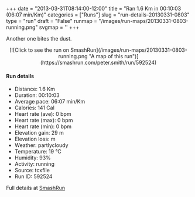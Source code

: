 +++
date = "2013-03-31T08:14:00-12:00"
title = "Ran 1.6 Km in 00:10:03 (06:07 min/Km)"
categories = ["Runs"]
slug = "run-details-20130331-0803"
type = "run"
draft = "False"
runmap = "/images/run-maps/20130331-0803-running.png"
svgmap = '<polyline points="59 42, 62 41, 64 39, 65 37, 67 35, 69 32, 70 30, 71 28, 72 26, 75 24, 78 25, 80 26, 85 28, 88 29, 97 33, 100 34, 100 35, 99 36, 98 38, 98 41, 98 43, 95 50, 96 53, 96 55, 95 58, 94 63, 93 65, 92 67, 90 70, 88 72, 89 74, 87 75, 81 74, 78 74, 75 73, 65 72, 58 70, 52 70, 49 69, 47 67, 41 67, 38 66, 30 63, 27 63, 21 62, 18 60, 11 59, 5 60, 2 59, 0 58, 0 53, 1 50, 2 48, 4 46, 6 44, 11 41, 14 40, 17 39, 22 36, 33 32, 38 30, 41 29, 44 28, 47 28, 53 27, 59 27, 62 27, 68 26, 69 27, 68 29, 64 36, 62 38, 61 40, 61 42">'
+++

Another one bites the dust. 

<!--more-->

<center>
[![Click to see the run on SmashRun](/images/run-maps/20130331-0803-running.png "A map of this run")](https://smashrun.com/peter.smith/run/592524)
</center>

#### Run details

* Distance: 1.6 Km
* Duration: 00:10:03
* Average pace: 06:07 min/Km
* Calories: 141 Cal
* Heart rate (ave): 0 bpm
* Heart rate (max): 0 bpm
* Heart rate (min): 0 bpm
* Elevation gain: 29 m
* Elevation loss:  m
* Weather: partlycloudy
* Temperature: 19 &deg;C
* Humidity: 93%
* Activity: running
* Source: tcxfile
* Run ID: 592524

Full details at [SmashRun](https://smashrun.com/peter.smith/run/592524)